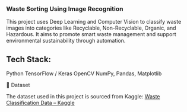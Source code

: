 ### Waste Sorting Using Image Recognition

This project uses Deep Learning and Computer Vision to classify waste images into categories like Recyclable, Non-Recyclable, Organic, and Hazardous.
It aims to promote smart waste management and support environmental sustainability through automation.

## Tech Stack:
Python
TensorFlow / Keras
OpenCV
NumPy, Pandas, Matplotlib

📂 Dataset

The dataset used in this project is sourced from Kaggle:
[Waste Classification Data – Kaggle
](https://www.kaggle.com/datasets/sumn2u/garbage-classification-v2?resource=download)
